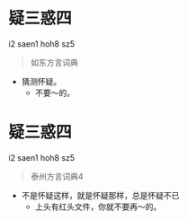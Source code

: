 # 疑三惑四
i2 saen1 hoh8 sz5
> 如东方言词典
- 猜测怀疑。
  - 不要～的。

# 疑三惑四
i2 saen1 hoh8 sz5
> 泰州方言词典4
- 不是怀疑这样，就是怀疑那样，总是怀疑不已
  - 上头有红头文件，你就不要再～的。
